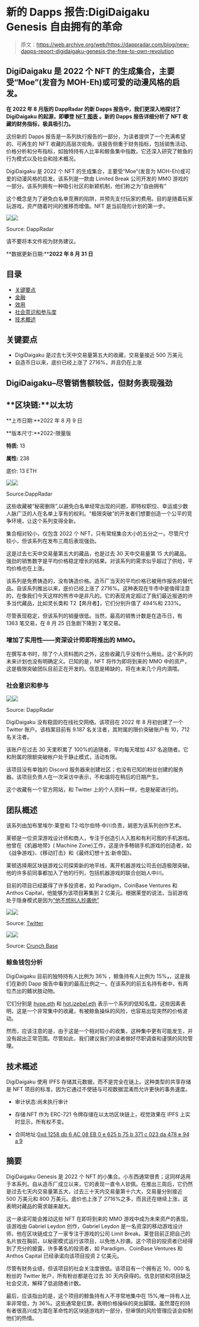 # 新的 Dapps 报告:DigiDaigaku Genesis 自由拥有的革命

> 原文：<https://web.archive.org/web/https://dappradar.com/blog/new-dapps-report-digidaigaku-genesis-the-free-to-own-revolution>

## DigiDaigaku 是 2022 个 NFT 的生成集合，主要受“Moe”(发音为 MOH-Eh)或可爱的动漫风格的启发。

**在 2022 年 8 月版的 DappRadar 的新 Dapps 报告中，我们更深入地探讨了 DigiDaigaku 的起源，即攀登** [**NFT 图表**](https://web.archive.org/web/20220925235049/https://dappradar.com/hub/nft-explorer) **。新的 Dapps 报告详细分析了 NFT 收藏的财务指标，极具吸引力。**

这份新的 Dapps 报告是一系列执行报告的一部分，为读者提供了一个充满希望的、可再生的 NFT 收藏的高层次视角。该报告侧重于财务指标，包括销售活动、价格分析和分布指标，如独特持有人比率和鲸鱼集中指数。它还深入研究了鲸鱼的行为模式以及社会和技术概况。

DigiDaigaku 是 2022 个 NFT 的生成集合，主要受“Moe”(发音为 MOH-Eh)或可爱的动漫风格的启发。该系列是一款由 Limited Break 公司开发的 MMO 游戏的一部分。该系列拥有一种吸引社区的新颖机制，他们称之为“自由拥有”

这个概念是为了避免白名单竞赛的陷阱，并预先支付玩家的费用。目的是随着玩家玩游戏，资产随着时间的推移而增值。NFT 是当前隐形计划的第一步。

![](img/a9b754c75208a210d5ce5ceffd85ad50.png)![](img/7cbdfa87519c09db5f65a96db49f5072.png)

Source: DappRadar

请不要将本文件视为财务建议。

**数据更新日期:****2022 年 8 月 31 日**

## 目录

*   [关键要点](https://web.archive.org/web/20220925235049/https://dappradar.com/blog/new-dapps-report-digidaigaku-genesis-the-free-to-own-revolution/#Key-Takeaways)
*   [金融](https://web.archive.org/web/20220925235049/https://dappradar.com/blog/new-dapps-report-digidaigaku-genesis-the-free-to-own-revolution/#Financial)
*   [效用](https://web.archive.org/web/20220925235049/https://dappradar.com/blog/new-dapps-report-digidaigaku-genesis-the-free-to-own-revolution/#Utility-)
*   [社会意识和参与度](https://web.archive.org/web/20220925235049/https://dappradar.com/blog/new-dapps-report-digidaigaku-genesis-the-free-to-own-revolution/#Whale-Wallet-Analysis-)
*   [技术概述](https://web.archive.org/web/20220925235049/https://dappradar.com/blog/new-dapps-report-digidaigaku-genesis-the-free-to-own-revolution/#Technical-Overview)

## 关键要点

*   DigiDaigaku 是过去七天中交易量第五大的收藏，交易量接近 500 万美元
*   自造币日以来，底价已经上涨了 2716%，并且仍在上涨

## DigiDaigaku–尽管销售额较低，但财务表现强劲

## **区块链:**以太坊

**上市日期:**2022 年 8 月 9 日

**版本尺寸:**2022-限量版

**特质:** 13

**属性:** 238

底价: 13 ETH

![](img/6fedde073f002c8124f2c127e3c8388a.png)![](img/7acb37bc42096fc8cdf99b6fa3cd170e.png)

Source:DappRadar

这些收藏被“秘密删除”,以避免白名单经常出现的问题，即特权职位、幸运或少数人脉广泛的人在名单上享有的权利。“极限突破”的开发者们想要创造一个公平的竞争环境，让这个系列变得全新。

集合相对较小，仅包含 2022 个 NFT，只有常规集合大小的五分之一。尽管尺寸较小，但该系列在发布三周后表现强劲。

这是过去七天中交易量第五大的藏品，也是过去 30 天中交易量第 15 大的藏品。强劲的销售数字是平均价格稳定增长的结果。对该系列的需求似乎超过了供给，平均价格也在上涨。

该系列是免费铸造的，没有铸造价格。造币厂当天的平均价格已被用作报告的替代品。自该系列推出以来，底价已经上涨了 2716%。这种表现在牛市中是值得注意的，在像我们今天这样的熊市中是非凡的。它的表现肯定超过了我们最近报道的许多当代藏品，比如灵长类和 T2【奔月者】，它们分别升值了 494%和 233%。

尽管表现稳定，但该系列的销量很低。当然，最高的销售计数是在造币日，有 1363 笔交易，在 8 月 25 日急剧下降到 2 笔交易。

### 增加了实用性——资深设计师即将推出的 MMO。

在撰写本书时，除了个人资料图片之外，这些收藏几乎没有什么用处。这个系列的未来计划也没有明确定义。已知的是，NFT 将作为即将到来的 MMO 中的资产，这是极限突破团队目前正在开发的。信息是稀缺的，将在未来几个月内滴喂。

### 社会意识和参与

![](img/6fedde073f002c8124f2c127e3c8388a.png)![](img/a973b120fd2f44b76c9bb461ba8a06ac.png)

Source: DappRadar

DigiDaigaku 没有稳固的在线社交网络。该项目在 2022 年 8 月初创建了一个 Twitter 账户。该档案目前有 9.187 名关注者，其附属的限价突破账户有 10，712 名关注者。

该账户在过去 30 天里积累了 100%的追随者，平均每天增加 437 名追随者。它和附属的限额突破帐户处于静止模式，活动有限。

该项目没有单独的 Discord 服务器来创建社区；也没有已知的粉丝创建的服务器。该项目负责人在一次采访中表示，不和谐将在稍后的日期产生。

这个收藏有一个官方网站，和 Twitter 上的个人资料一样，也是秘密进行的。

## 团队概述

该系列由加布里埃尔·莱登和 T2·哈尔伯特·中川负责，胡恩为该系列创作艺术。

莱顿是一位资深游戏设计师和商人，专注于创造引人入胜和有利可图的手机游戏。他曾在《机器地带》( Machine Zone)工作，这是许多畅销手机游戏的创造者，如《战争游戏》、《移动打击》和《最终幻想十五:新帝国》。

莱顿选择用区块链游戏公司探索新的地平线，离开机器游戏公司去创造极限突破。他的许多前同事都加入了他的行列，包括机器游戏的联合创始人中川。

目前的项目已经赢得了许多投资者，如 Paradigm，CoinBase Ventures 和 Anthos Capital，他能够为该项目筹集到 2 亿美元。根据莱登的说法，当前游戏处于隐身模式是因为[“他不想别人抄袭他”](https://web.archive.org/web/20220925235049/https://venturebeat.com/games/gabe-leydons-limit-break-has-200m-to-make-a-new-kind-of-blockchain-game/)

![](img/904f28d1c3ecc230166a7ffe4ded2b25.png)![](img/693956eab077493289251247e44c0130.png)

Source: [Twitter](https://web.archive.org/web/20220925235049/https://twitter.com/gabrielleydon?ref_src=twsrc%5Egoogle%7Ctwcamp%5Eserp%7Ctwgr%5Eauthor)

![](img/b38d0c866e576e4cb986fd6a59105f64.png)![](img/88a5e32046d74edbff469c876e1351dd.png)

Source: [Crunch Base](https://web.archive.org/web/20220925235049/https://www.crunchbase.com/person/halbert-nakagawa)

### 鲸鱼钱包分析

DigiDaigaku 目前的独特持有人比例为 36% ，鲸鱼持有人比例为 15%**，**，这是我们在新的 Dapp 报告中看到的最高比例之一。在该系列的前五名持有者中，有两位杰出的鳍状肢动物。

它们分别是 [hype.eth](https://web.archive.org/web/20220925235049/https://dappradar.com/hub/wallet/eth/0x57524efc73e194e4f19dc1606fb7a3e1dbf719b3) 和 [hot.izebel.eth](https://web.archive.org/web/20220925235049/https://dappradar.com/hub/wallet/eth/0x49c3feafddaefc3bed06f4ff87ce86610c2c1076) 表示一个系列的低知名度。这些因素表明，这是一个非常集中的收藏，有被鲸鱼操纵的风险，也容易出现突然的价格波动。

然而，应该注意的是，由于这是一个相对较小的收集，这种集中更有可能发生，并没有超出正常范围。尽管如此，我们建议我们的读者做好尽职调查和谨慎的风险管理。

## 技术概述

DigiDaigaku 使用 IPFS 存储其元数据，而不是完全在链上。这种类型的共享存储是 NFT 项目的标准，因为它通过不使链与可视数据混淆而允许更快的事务速度。

*   审计状态:尚未执行审计

*   存储:NFT 作为 ERC-721 令牌存储在以太坊区块链上，视觉效果在 IPFS 上实时显示，所有权不变。

*   合同地址:[0xd 1258 db 6 AC 08 EB 0 e 625 b 75 b 371 c 023 da 478 e 94 a 9](https://web.archive.org/web/20220925235049/https://etherscan.io/address/0xd1258db6ac08eb0e625b75b371c023da478e94a9)

## 摘要

DigiDaigaku Genesis 是 2022 个 NFT 的小集合。小东西通常很贵；这同样适用于本系列。自从造币厂成立以来，它的表现一直令人钦佩。在推出三周后，它仍然是过去七天内交易量第五大，过去三十天内交易量第十六大，交易量分别接近 500 万美元和 800 万美元。底价也上涨了 2716%之多，而且还在继续上涨，这表明对藏品的需求越来越大。

这一承诺可能会推动这些 NFT 在即将到来的 MMO 游戏中成为未来资产的表现，该游戏由 Gabriel Leydon 创作，Gabriel Leydon 是一名资深的移动游戏设计师，他在区块链成立了一家专注于游戏的公司 Limit Break。莱登目前正把自己的名片放在胸前，以秘密模式运行该项目，以免他人抄袭。这个项目的投资者已经得到了充分的披露，许多著名的投资者，如 Paradigm、CoinBase Ventures 和 Anthos Capital 已经承诺向该项目投资 2 亿美元。

尽管有财务业绩，但该项目的社会关注度很低。该项目有一个拥有近 10，000 名粉丝的 Twitter 账户，所有粉丝都是在过去 30 天内获得的。信息封锁和项目缺乏社会交流，解释了低追随者计数。

最后，应该指出的是，这个项目的鲸鱼持有人不寻常地集中在 15%,唯一持有人比率非常低，为 36%。这些通常是红旗，表明价格操纵的突出脚蹼。虽然潜在的持有者很高兴成为潜在革命性的区块链游戏的一部分，但审慎的风险管理应该会抑制他们的热情。